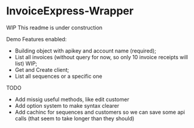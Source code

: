 # InvoiceExpress-Wrapper
WIP This readme is under construction

Demo Features enabled:
- Building object with apikey and account name (required);
- List all invoices (without query for now, so only 10 invoice receipts will list) WIP;
- Get and Create client;
- List all sequences or a specific one

TODO
- Add missig useful methods, like edit customer
- Add option system to make syntax clearer
- Add cachinc for sequences and customers so we can save some api calls (that seem to take longer than they should)

